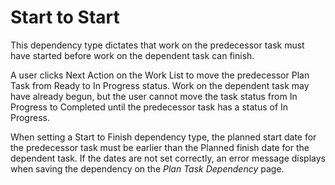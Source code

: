 # Start to Start

This dependency type dictates that work on the predecessor task must
have started before work on the dependent task can finish.

A user clicks Next Action on the Work List to move the predecessor Plan
Task from Ready to In Progress status. Work on the dependent task may
have already begun, but the user cannot move the task status from In
Progress to Completed until the predecessor task has a status of In
Progress.

When setting a Start to Finish dependency type, the planned start date
for the predecessor task must be earlier than the Planned finish date
for the dependent task. If the dates are not set correctly, an error
message displays when saving the dependency on the *Plan Task
Dependency* page.
